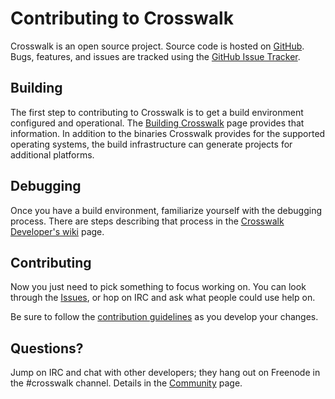 # Contributing to Crosswalk
Crosswalk is an open source project. Source code is hosted on [GitHub](http://github.com/crosswalk-project). Bugs, features, and issues are tracked using the [GitHub Issue Tracker](http://github.com/crosswalk-project/crosswalk/issues).

## Building
The first step to contributing to Crosswalk is to get a build environment configured and operational. The [Building Crosswalk](#contribute/building_crosswalk) page provides that information. In addition to the binaries Crosswalk provides for the supported operating systems, the build infrastructure can generate projects for additional platforms. 

## Debugging
Once you have a build environment, familiarize yourself with the debugging process. There are steps describing that 
process in the [Crosswalk Developer's wiki](#wiki/home/for-developers) page.

## Contributing
Now you just need to pick something to focus working on. You can look through the [Issues](http://github.com/crosswalk-project), or hop on IRC and ask what people could use help on.

Be sure to follow the [contribution guidelines](#contribute/contributing-code) as you develop your changes.

## Questions?
Jump on IRC and chat with other developers; they hang out on Freenode in the #crosswalk channel. Details in the [Community](#documentation/community) page.
